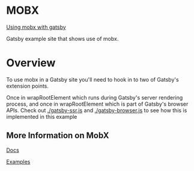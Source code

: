 # MOBX

[Using mobx with gatsby](https://dazzling-meninsky-6f4ac3.netlify.com/)

Gatsby example site that shows use of mobx.

# Overview

To use mobx in a Gatsby site you'll need to hook in to two of Gatsby's extension points.

Once in wrapRootElement which runs during Gatsby's server rendering process, and once in wrapRootElement which is part of Gatsby's browser APIs.
Check out [./gatsby-ssr.js](./gatsby-ssr.js) and [./gatsby-browser.js](./gatsby-browser.js) to see how this is implemented in this example

## More Information on MobX

[Docs](https://mobx.js.org/)

[Examples](https://github.com/mobxjs/mobx-examples)
